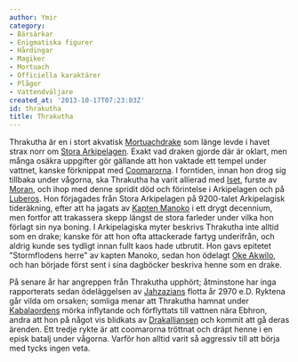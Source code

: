 ```yaml
---
author: Ymir
category:
- Bärsärkar
- Enigmatiska figurer
- Hårdingar
- Magiker
- Mortuach
- Officiella karaktärer
- Plågor
- Vattendväljare
created_at: '2013-10-17T07:23:03Z'
id: thrakutha
title: Thrakutha
---
```

Thrakutha är en i stort akvatisk [Mortuachdrake] som länge levde i havet strax norr om [Stora Arkipelagen]. Exakt vad draken gjorde där är oklart, men många osäkra uppgifter gör gällande att hon vaktade ett tempel under vattnet, kanske förknippat med [Coomarorna]. I forntiden, innan hon drog sig tillbaka under vågorna, ska Thrakutha ha varit allierad med [Iset], furste av [Moran], och ihop med denne spridit död och förintelse i Arkipelagen och på [Luberos]. Hon förjagades från Stora Arkipelagen på 9200-talet Arkipelagisk tideräkning, efter att ha jagats av [Kapten Manoko] i ett drygt decennium, men fortfor att trakassera skepp längst de stora farleder under vilka hon förlagt sin nya boning. I Arkipelagiska myter beskrivs Thrakutha inte alltid som en drake; kanske för att hon ofta attackerade fartyg underifrån, och aldrig kunde ses tydligt innan fullt kaos hade utbrutit. Hon gavs epitetet "Stormflodens herre" av kapten Manoko, sedan hon ödelagt [Oke Akwilo], och han började först sent i sina dagböcker beskriva henne som en drake.

På senare år har angreppen från Thrakutha upphört; åtminstone har inga rapporterats sedan ödeläggelsen av [Jahzazians] flotta år 2970 e.D. Ryktena går vilda om orsaken; somliga menar att Thrakutha hamnat under [Kabalaordens] mörka inflytande och förflyttats till vattnen nära Ebhron, andra att hon på något vis blidkats av [Drakalliansen] och kommit att gå deras ärenden. Ett tredje rykte är att coomarorna tröttnat och dräpt henne i en episk batalj under vågorna. Varför hon alltid varit så aggressiv till att börja med tycks ingen veta.

  [Mortuachdrake]: Mortuachdrake
  [Stora Arkipelagen]: Stora_Arkipelagen
  [Coomarorna]: Coomarorna
  [Iset]: Iset
  [Moran]: Moran
  [Luberos]: Luberos
  [Kapten Manoko]: Kapten_Manoko
  [Oke Akwilo]: Oke_Akwilo
  [Jahzazians]: Jahhzazian
  [Kabalaordens]: Kabalaorden
  [Drakalliansen]: Drakalliansen